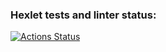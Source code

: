 ### Hexlet tests and linter status:
[![Actions Status](https://github.com/Vegas30/frontend-project-lvl1/workflows/hexlet-check/badge.svg)](https://github.com/Vegas30/frontend-project-lvl1/actions)
